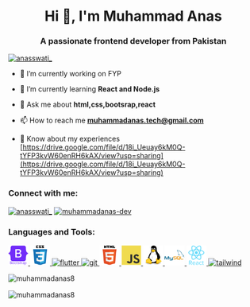 <h1 align="center">Hi 👋, I'm Muhammad Anas</h1>
<h3 align="center">A passionate frontend developer from Pakistan</h3>

<p align="left"> <a href="https://twitter.com/anasswati_" target="blank"><img src="https://img.shields.io/twitter/follow/anasswati_?logo=twitter&style=for-the-badge" alt="anasswati_" /></a> </p>

- 🔭 I’m currently working on FYP

- 🌱 I’m currently learning **React and Node.js**

- 💬 Ask me about **html,css,bootsrap,react**

- 📫 How to reach me **muhammadanas.tech@gmail.com**

- 📄 Know about my experiences [https://drive.google.com/file/d/18i_Ueuay6kM0Q-tYFP3kvW60enRH6kAX/view?usp=sharing](https://drive.google.com/file/d/18i_Ueuay6kM0Q-tYFP3kvW60enRH6kAX/view?usp=sharing)

<h3 align="left">Connect with me:</h3>
<p align="left">
<a href="https://twitter.com/anasswati_" target="blank"><img align="center" src="https://raw.githubusercontent.com/rahuldkjain/github-profile-readme-generator/master/src/images/icons/Social/twitter.svg" alt="anasswati_" height="30" width="40" /></a>
<a href="https://linkedin.com/in/muhammadanas-dev" target="blank"><img align="center" src="https://raw.githubusercontent.com/rahuldkjain/github-profile-readme-generator/master/src/images/icons/Social/linked-in-alt.svg" alt="muhammadanas-dev" height="30" width="40" /></a>
</p>

<h3 align="left">Languages and Tools:</h3>
<p align="left"> <a href="https://getbootstrap.com" target="_blank" rel="noreferrer"> <img src="https://raw.githubusercontent.com/devicons/devicon/master/icons/bootstrap/bootstrap-plain-wordmark.svg" alt="bootstrap" width="40" height="40"/> </a> <a href="https://www.w3schools.com/css/" target="_blank" rel="noreferrer"> <img src="https://raw.githubusercontent.com/devicons/devicon/master/icons/css3/css3-original-wordmark.svg" alt="css3" width="40" height="40"/> </a> <a href="https://flutter.dev" target="_blank" rel="noreferrer"> <img src="https://www.vectorlogo.zone/logos/flutterio/flutterio-icon.svg" alt="flutter" width="40" height="40"/> </a> <a href="https://git-scm.com/" target="_blank" rel="noreferrer"> <img src="https://www.vectorlogo.zone/logos/git-scm/git-scm-icon.svg" alt="git" width="40" height="40"/> </a> <a href="https://www.w3.org/html/" target="_blank" rel="noreferrer"> <img src="https://raw.githubusercontent.com/devicons/devicon/master/icons/html5/html5-original-wordmark.svg" alt="html5" width="40" height="40"/> </a> <a href="https://developer.mozilla.org/en-US/docs/Web/JavaScript" target="_blank" rel="noreferrer"> <img src="https://raw.githubusercontent.com/devicons/devicon/master/icons/javascript/javascript-original.svg" alt="javascript" width="40" height="40"/> </a> <a href="https://www.linux.org/" target="_blank" rel="noreferrer"> <img src="https://raw.githubusercontent.com/devicons/devicon/master/icons/linux/linux-original.svg" alt="linux" width="40" height="40"/> </a> <a href="https://www.mysql.com/" target="_blank" rel="noreferrer"> <img src="https://raw.githubusercontent.com/devicons/devicon/master/icons/mysql/mysql-original-wordmark.svg" alt="mysql" width="40" height="40"/> </a> <a href="https://reactjs.org/" target="_blank" rel="noreferrer"> <img src="https://raw.githubusercontent.com/devicons/devicon/master/icons/react/react-original-wordmark.svg" alt="react" width="40" height="40"/> </a> <a href="https://tailwindcss.com/" target="_blank" rel="noreferrer"> <img src="https://www.vectorlogo.zone/logos/tailwindcss/tailwindcss-icon.svg" alt="tailwind" width="40" height="40"/> </a> </p>

<p><img align="center" src="https://github-readme-stats.vercel.app/api/top-langs?username=muhammadanas8&show_icons=true&locale=en&layout=compact" alt="muhammadanas8" /></p>

<p><img align="center" src="https://github-readme-streak-stats.herokuapp.com/?user=muhammadanas8&" alt="muhammadanas8" /></p>
